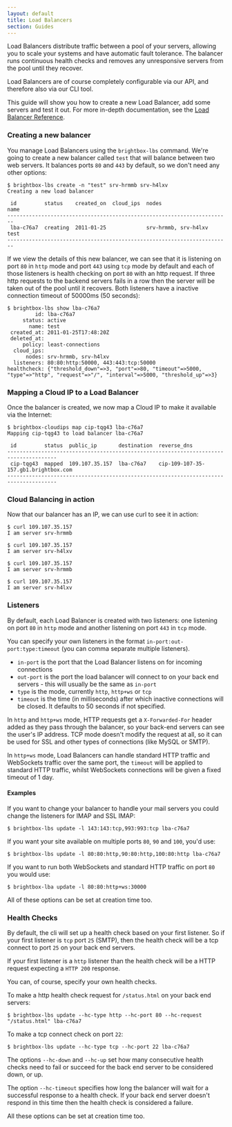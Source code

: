 ```yaml
---
layout: default
title: Load Balancers
section: Guides
---
```


Load Balancers distribute traffic between a pool of your servers,
allowing you to scale your systems and have automatic fault
tolerance. The balancer runs continuous health checks and removes any
unresponsive servers from the pool until they recover.

Load Balancers are of course completely configurable via our API, and
therefore also via our CLI tool.

This guide will show you how to create a new Load Balancer, add some
servers and test it out. For more in-depth documentation, see the 
[Load Balancer Reference](/reference/load-balancers).

### Creating a new balancer

You manage Load Balancers using the `brightbox-lbs` command. We're
going to create a new balancer called `test` that will balance between
two web servers. It balances ports `80` and `443` by default, so we
don't need any other options:

    $ brightbox-lbs create -n "test" srv-hrmmb srv-h4lxv
    Creating a new load balancer
    
     id         status    created_on  cloud_ips  nodes                 name
    ------------------------------------------------------------------------
     lba-c76a7  creating  2011-01-25             srv-hrmmb, srv-h4lxv  test
    ------------------------------------------------------------------------

If we view the details of this new balancer, we can see that it is
listening on port `80` in `http` mode and port `443` using `tcp` mode
by default and each of those listeners is health checking on port `80`
with an http request.  If three http requests to the backend servers
fails in a row then the server will be taken out of the pool until it
recovers. Both listeners have a inactive connection timeout of 50000ms
(50 seconds):

    $ brightbox-lbs show lba-c76a7
             id: lba-c76a7
         status: active
           name: test
     created_at: 2011-01-25T17:48:20Z
     deleted_at: 
         policy: least-connections
      cloud_ips: 
          nodes: srv-hrmmb, srv-h4lxv
      listeners: 80:80:http:50000, 443:443:tcp:50000
    healthcheck: {"threshold_down"=>3, "port"=>80, "timeout"=>5000, "type"=>"http", "request"=>"/", "interval"=>5000, "threshold_up"=>3}

### Mapping a Cloud IP to a Load Balancer

Once the balancer is created, we now map a Cloud IP to make it
available via the Internet:

    $ brightbox-cloudips map cip-tqg43 lba-c76a7
    Mapping cip-tqg43 to load balancer lba-c76a7
    
     id         status  public_ip       destination  reverse_dns                         
    --------------------------------------------------------------------------------------
     cip-tqg43  mapped  109.107.35.157  lba-c76a7    cip-109-107-35-157.gb1.brightbox.com
    --------------------------------------------------------------------------------------

### Cloud Balancing in action

Now that our balancer has an IP, we can use curl to see it in action:

    $ curl 109.107.35.157
    I am server srv-hrmmb
    
    $ curl 109.107.35.157
    I am server srv-h4lxv
    
    $ curl 109.107.35.157
    I am server srv-hrmmb
    
    $ curl 109.107.35.157
    I am server srv-h4lxv

### Listeners

By default, each Load Balancer is created with two listeners: one listening on
port `80` in `http` mode and another listening on port `443` in `tcp` mode.

You can specify your own listeners in the format
`in-port:out-port:type:timeout` (you can comma separate multiple listeners).

* `in-port` is the port that the Load Balancer listens on for incoming
  connections
* `out-port` is the port the load balancer will connect to on your back end
  servers - this will usually be the same as `in-port`
* `type` is the mode, currently `http`, `http+ws` or `tcp`
* `timeout` is the time (in milliseconds) after which inactive
  connections will be closed. It defaults to 50 seconds if not
  specified.

In `http` and `http+ws` mode, HTTP requests get a `X-Forwarded-For` header
added as they pass through the balancer, so your back-end servers can see the
user's IP address. TCP mode doesn't modify the request at all, so it can
be used for SSL and other types of connections (like MySQL or SMTP).

In `http+ws` mode, Load Balancers can handle standard HTTP traffic and
WebSockets traffic over the same port, the `timeout` will be applied to
standard HTTP traffic, whilst WebSockets connections will be given a fixed
timeout of 1 day.

#### Examples

If you want to change your balancer to handle your mail servers you could
change the listeners for IMAP and SSL IMAP:

    $ brightbox-lbs update -l 143:143:tcp,993:993:tcp lba-c76a7

If you want your site available on multiple ports `80`, `90` and `100`,
you'd use:

    $ brightbox-lbs update -l 80:80:http,90:80:http,100:80:http lba-c76a7

If you want to run both WebSockets and standard HTTP traffic on port `80` you
would use:

    $ brightbox-lba update -l 80:80:http+ws:30000

All of these options can be set at creation time too.

### Health Checks

By default, the cli will set up a health check based on your first
listener. So if your first listener is `tcp` port `25` (SMTP), then the
health check will be a tcp connect to port `25` on your back end
servers.

If your first listener is a `http` listener than the health check will
be a HTTP request expecting a `HTTP 200` response.

You can, of course, specify your own health checks.

To make a http health check request for `/status.html` on your back
end servers:

    $ brightbox-lbs update --hc-type http --hc-port 80 --hc-request "/status.html" lba-c76a7

To make a tcp connect check on port `22`:

    $ brightbox-lbs update --hc-type tcp --hc-port 22 lba-c76a7

The options `--hc-down` and `--hc-up` set how many consecutive health
checks need to fail or succeed for the back end server to be
considered down, or up.

The option `--hc-timeout` specifies how long the balancer will wait
for a successful response to a health check. If your back end server
doesn't respond in this time then the health check is considered a
failure.

All these options can be set at creation time too.
